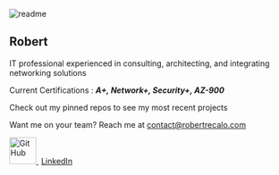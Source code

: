 ![readme](https://github.com/rrecalo/rrecalo/assets/103965989/9cab290e-d769-435d-ba47-89d048c8ebb3)

## Robert
IT professional experienced in consulting, architecting, and integrating networking solutions

Current Certifications : 
**_A+, Network+, Security+, AZ-900_**

Check out my pinned repos to see my most recent projects

Want me on your team? Reach me at contact@robertrecalo.com

<a href="https://github.com/rrecalo">
    <picture>
      <source media="(prefers-color-scheme: dark)" srcset="https://cdn.simpleicons.org/github/white">
      <img alt="GitHub" title="GitHub" height="48" width="48" src="https://cdn.simpleicons.org/github">
    </picture>
</a>

<a href="https://linkedin.com/in/robertrecalo" style="padding-left:5px">
    LinkedIn
</a>
